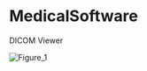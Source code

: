 # MedicalSoftware
DICOM Viewer


![Figure_1](https://user-images.githubusercontent.com/95079463/198080738-c877d2f5-8199-4043-80e9-614c22c8a86d.png)
